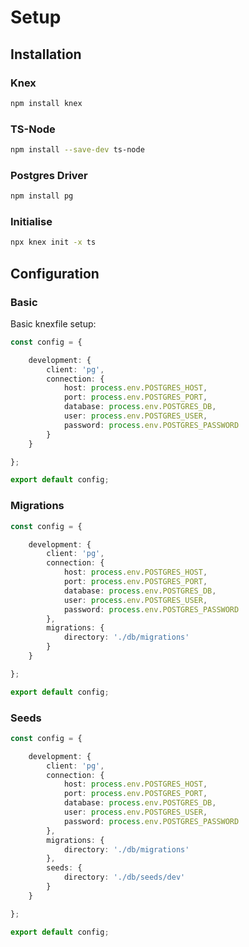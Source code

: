 # Setup

## Installation

### Knex

```bash
npm install knex
```

### TS-Node

```bash
npm install --save-dev ts-node
```

### Postgres Driver

```bash
npm install pg
```

### Initialise

```bash
npx knex init -x ts
```

## Configuration

### Basic

Basic knexfile setup:

```typescript
const config = {

    development: {
        client: 'pg',
        connection: {
            host: process.env.POSTGRES_HOST,
            port: process.env.POSTGRES_PORT,
            database: process.env.POSTGRES_DB,
            user: process.env.POSTGRES_USER,
            password: process.env.POSTGRES_PASSWORD
        }
    }

};

export default config;
```

### Migrations

```typescript
const config = {

    development: {
        client: 'pg',
        connection: {
            host: process.env.POSTGRES_HOST,
            port: process.env.POSTGRES_PORT,
            database: process.env.POSTGRES_DB,
            user: process.env.POSTGRES_USER,
            password: process.env.POSTGRES_PASSWORD
        },
        migrations: {
            directory: './db/migrations'
        }
    }

};

export default config;
```

### Seeds

```typescript
const config = {

    development: {
        client: 'pg',
        connection: {
            host: process.env.POSTGRES_HOST,
            port: process.env.POSTGRES_PORT,
            database: process.env.POSTGRES_DB,
            user: process.env.POSTGRES_USER,
            password: process.env.POSTGRES_PASSWORD
        },
        migrations: {
            directory: './db/migrations'
        },
        seeds: {
            directory: './db/seeds/dev'
        }
    }

};

export default config;
```

